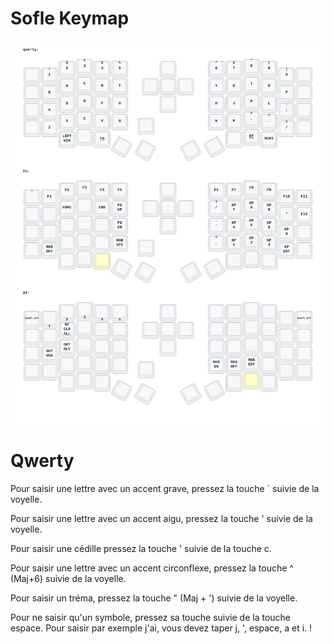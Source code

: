 # Sofle Keymap

<img src="keymap-drawer/eyelash_sofle.svg" >

# Qwerty
Pour saisir une lettre avec un accent grave, pressez la touche ` suivie de la voyelle.

Pour saisir une lettre avec un accent aigu, pressez la touche ' suivie de la voyelle.

Pour saisir une cédille pressez la touche ' suivie de la touche c.

Pour saisir une lettre avec un accent circonflexe, pressez la touche ^ (Maj+6) suivie de la voyelle.

Pour saisir un tréma, pressez la touche " (Maj + ') suivie de la voyelle.

Pour ne saisir qu'un symbole, pressez sa touche suivie de la touche espace. Pour saisir par exemple j'ai, vous devez taper j, ', espace, a et i. !
